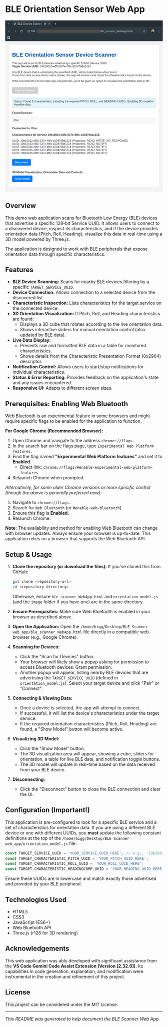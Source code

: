 # BLE Orientation Sensor Web App

![BLE Scanner Home Page](/image/BLE_Scanner_Web_App.png)

## Overview

This demo web application scans for Bluetooth Low Energy (BLE) devices that advertise a specific 128-bit Service UUID. It allows users to connect to a discovered device, inspect its characteristics, and if the device provides orientation data (Pitch, Roll, Heading), visualize this data in real-time using a 3D model powered by Three.js.

The application is designed to work with BLE peripherals that expose orientation data through specific characteristics.

## Features

*   **BLE Device Scanning:** Scans for nearby BLE devices filtering by a specific `TARGET_SERVICE_UUID`.
*   **Device Connection:** Allows connection to a selected device from the discovered list.
*   **Characteristic Inspection:** Lists characteristics for the target service on the connected device.
*   **3D Orientation Visualization:** If Pitch, Roll, and Heading characteristics are found:
    *   Displays a 3D cube that rotates according to the live orientation data.
    *   Shows interactive sliders for manual orientation control (also updated by BLE data).
*   **Live Data Display:**
    *   Presents raw and formatted BLE data in a table for monitored characteristics.
    *   Shows details from the Characteristic Presentation Format (0x2904) descriptor.
*   **Notification Control:** Allows users to start/stop notifications for individual characteristics.
*   **Status & Error Reporting:** Provides feedback on the application's state and any issues encountered.
*   **Responsive UI:** Adapts to different screen sizes.

## Prerequisites: Enabling Web Bluetooth

Web Bluetooth is an experimental feature in some browsers and might require specific flags to be enabled for the application to function.

**For Google Chrome (Recommended Browser):**

1.  Open Chrome and navigate to the address `chrome://flags`.
2.  In the search bar on the flags page, type `Experimental Web Platform features`.
3.  Find the flag named **"Experimental Web Platform features"** and set it to **Enabled**.
    *   Direct link: `chrome://flags/#enable-experimental-web-platform-features`
4.  Relaunch Chrome when prompted.

*Alternatively, for some older Chrome versions or more specific control (though the above is generally preferred now):*
1.  Navigate to `chrome://flags`.
2.  Search for `Web Bluetooth` (or `#enable-web-bluetooth`).
3.  Ensure this flag is **Enabled**.
4.  Relaunch Chrome.

**Note:** The availability and method for enabling Web Bluetooth can change with browser updates. Always ensure your browser is up-to-date. This application relies on a browser that supports the Web Bluetooth API.

## Setup & Usage

1.  **Clone the repository (or download the files):**
    If you've cloned this from GitHub:
    ```bash
    git clone <repository-url>
    cd <repository-directory>
    ```
    Otherwise, ensure `ble_scanner_WebApp.html` and `orientation_model.js` (and the `image` folder if you have one) are in the same directory.

2.  **Ensure Prerequisites:** Make sure Web Bluetooth is enabled in your browser as described above.

3.  **Open the Application:**
    Open the `/home/bigg/Desktop/BLE Scanner web_app/ble_scanner_WebApp.html` file directly in a compatible web browser (e.g., Google Chrome).

4.  **Scanning for Devices:**
    *   Click the "Scan for Devices" button.
    *   Your browser will likely show a popup asking for permission to access Bluetooth devices. Grant permission.
    *   Another popup will appear, listing nearby BLE devices that are advertising the `TARGET_SERVICE_UUID` (defined in `orientation_model.js`). Select your target device and click "Pair" or "Connect".

5.  **Connecting & Viewing Data:**
    *   Once a device is selected, the app will attempt to connect.
    *   If successful, it will list the device's characteristics under the target service.
    *   If the required orientation characteristics (Pitch, Roll, Heading) are found, a "Show Model" button will become active.

6.  **Visualizing 3D Model:**
    *   Click the "Show Model" button.
    *   The 3D visualization area will appear, showing a cube, sliders for orientation, a table for live BLE data, and notification toggle buttons.
    *   The 3D model will update in real-time based on the data received from your BLE device.

7.  **Disconnecting:**
    *   Click the "Disconnect" button to close the BLE connection and clear the UI.

## Configuration (Important!)

This application is pre-configured to look for a specific BLE service and a set of characteristics for orientation data. If you are using a different BLE device or one with different UUIDs, you **must** update the following constant definitions at the top of the `/home/bigg/Desktop/BLE Scanner web_app/orientation_model.js` file:

```javascript
const TARGET_SERVICE_UUID = 'YOUR_SERVICE_UUID_HERE'; // e.g., '19b10010-e8f2-537e-4f6c-d104768a1214'
const TARGET_CHARACTERISTIC_PITCH_UUID = 'YOUR_PITCH_UUID_HERE';
const TARGET_CHARACTERISTIC_ROLL_UUID = 'YOUR_ROLL_UUID_HERE';
const TARGET_CHARACTERISTIC_HEADINGCOMP_UUID = 'YOUR_HEADING_UUID_HERE';
```

Ensure these UUIDs are in lowercase and match exactly those advertised and provided by your BLE peripheral.

## Technologies Used

*   HTML5
*   CSS3
*   JavaScript (ES6+)
*   Web Bluetooth API
*   Three.js (r128 for 3D rendering)

## Acknowledgements

This web application was ably developed with significant assistance from the **VS Code Gemini Code Assist Extension (Version [2.32.0])**. Its capabilities in code generation, explanation, and modification were instrumental in the creation and refinement of this project.

## License

This project can be considered under the MIT License.

---

*This README was generated to help document the BLE Scanner Web App.*
